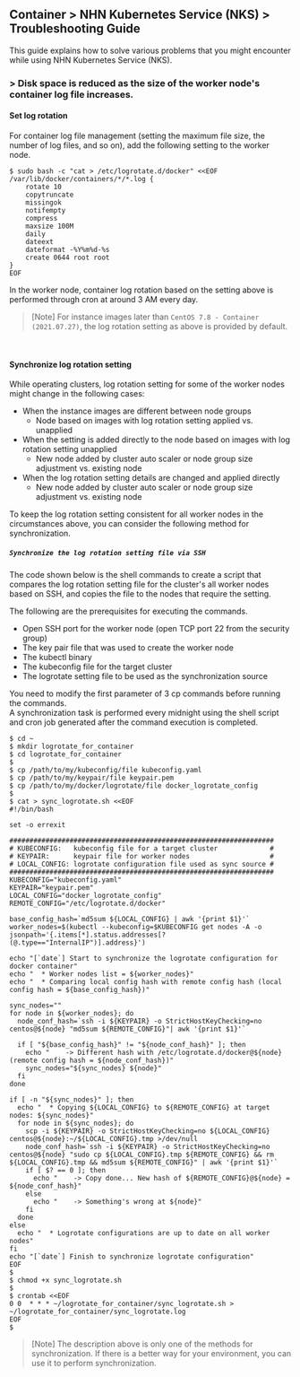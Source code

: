 ## Container > NHN Kubernetes Service (NKS) > Troubleshooting Guide

This guide explains how to solve various problems that you might encounter while using NHN Kubernetes Service (NKS).

### > Disk space is reduced as the size of the worker node's container log file increases.

#### Set log rotation
For container log file management (setting the maximum file size, the number of log files, and so on), add the following setting to the worker node.

```
$ sudo bash -c "cat > /etc/logrotate.d/docker" <<EOF
/var/lib/docker/containers/*/*.log {
    rotate 10
    copytruncate
    missingok
    notifempty
    compress
    maxsize 100M
    daily
    dateext
    dateformat -%Y%m%d-%s
    create 0644 root root
}
EOF
```

In the worker node, container log rotation based on the setting above is performed through cron at around 3 AM every day.

> [Note] For instance images later than `CentOS 7.8 - Container (2021.07.27)`, the log rotation setting as above is provided by default.
<br>

#### Synchronize log rotation setting

While operating clusters, log rotation setting for some of the worker nodes might change in the following cases:
  * When the instance images are different between node groups
    * Node based on images with log rotation setting applied vs. unapplied
  * When the setting is added directly to the node based on images with log rotation setting unapplied
    * New node added by cluster auto scaler or node group size adjustment vs. existing node
  * When the log rotation setting details are changed and applied directly
    * New node added by cluster auto scaler or node group size adjustment vs. existing node

To keep the log rotation setting consistent for all worker nodes in the circumstances above, you can consider the following method for synchronization.

##### ```Synchronize the log rotation setting file via SSH```

The code shown below is the shell commands to create a script that compares the log rotation setting file for the cluster's all worker nodes based on SSH, and copies the file to the nodes that require the setting.

The following are the prerequisites for executing the commands.

* Open SSH port for the worker node (open TCP port 22 from the security group)
* The key pair file that was used to create the worker node
* The kubectl binary
* The kubeconfig file for the target cluster
* The logrotate setting file to be used as the synchronization source

You need to modify the first parameter of 3 cp commands before running the commands.<br>
A synchronization task is performed every midnight using the shell script and cron job generated after the command execution is completed.
```
$ cd ~
$ mkdir logrotate_for_container
$ cd logrotate_for_container
$
$ cp /path/to/my/kubeconfig/file kubeconfig.yaml
$ cp /path/to/my/keypair/file keypair.pem
$ cp /path/to/my/docker/logrotate/file docker_logrotate_config
$
$ cat > sync_logrotate.sh <<EOF
#!/bin/bash

set -o errexit

##################################################################
# KUBECONFIG:   kubeconfig file for a target cluster             #
# KEYPAIR:      keypair file for worker nodes                    #
# LOCAL_CONFIG: logrotate configuration file used as sync source #
##################################################################
KUBECONFIG="kubeconfig.yaml"
KEYPAIR="keypair.pem"
LOCAL_CONFIG="docker_logrotate_config"
REMOTE_CONFIG="/etc/logrotate.d/docker"

base_config_hash=`md5sum ${LOCAL_CONFIG} | awk '{print $1}'`
worker_nodes=$(kubectl --kubeconfig=$KUBECONFIG get nodes -A -o jsonpath='{.items[*].status.addresses[?(@.type=="InternalIP")].address}')

echo "[`date`] Start to synchronize the logrotate configuration for docker container"
echo "  * Worker nodes list = ${worker_nodes}"
echo "  * Comparing local config hash with remote config hash (local config hash = ${base_config_hash})"

sync_nodes=""
for node in ${worker_nodes}; do
  node_conf_hash=`ssh -i ${KEYPAIR} -o StrictHostKeyChecking=no centos@${node} "md5sum ${REMOTE_CONFIG}"| awk '{print $1}'`

  if [ "${base_config_hash}" != "${node_conf_hash}" ]; then
    echo "    -> Different hash with /etc/logrotate.d/docker@${node} (remote config hash = ${node_conf_hash})"
    sync_nodes="${sync_nodes} ${node}"
  fi
done

if [ -n "${sync_nodes}" ]; then
  echo "  * Copying ${LOCAL_CONFIG} to ${REMOTE_CONFIG} at target nodes: ${sync_nodes}"
  for node in ${sync_nodes}; do
    scp -i ${KEYPAIR} -o StrictHostKeyChecking=no ${LOCAL_CONFIG} centos@${node}:~/${LOCAL_CONFIG}.tmp >/dev/null
    node_conf_hash=`ssh -i ${KEYPAIR} -o StrictHostKeyChecking=no centos@${node} "sudo cp ${LOCAL_CONFIG}.tmp ${REMOTE_CONFIG} && rm ${LOCAL_CONFIG}.tmp && md5sum ${REMOTE_CONFIG}" | awk '{print $1}'`
    if [ $? == 0 ]; then
      echo "    -> Copy done... New hash of ${REMOTE_CONFIG}@${node} = ${node_conf_hash}"
    else
      echo "    -> Something's wrong at ${node}"
    fi
  done
else
  echo "  * Logrotate configurations are up to date on all worker nodes"
fi
echo "[`date`] Finish to synchronize logrotate configuration"
EOF
$
$ chmod +x sync_logrotate.sh
$
$ crontab <<EOF
0 0  * * * ~/logrotate_for_container/sync_logrotate.sh > ~/logrotate_for_container/sync_logrotate.log
EOF
$
```



> [Note] The description above is only one of the methods for synchronization. If there is a better way for your environment, you can use it to perform synchronization.
